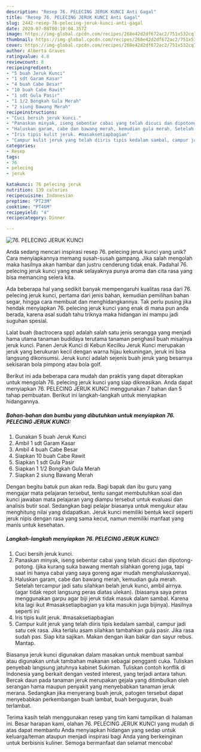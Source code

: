 ```yaml
---
description: "Resep 76. PELECING JERUK KUNCI Anti Gagal"
title: "Resep 76. PELECING JERUK KUNCI Anti Gagal"
slug: 2442-resep-76-pelecing-jeruk-kunci-anti-gagal
date: 2020-07-08T00:10:04.357Z
image: https://img-global.cpcdn.com/recipes/268e42d2df672ac2/751x532cq70/76-pelecing-jeruk-kunci-foto-resep-utama.jpg
thumbnail: https://img-global.cpcdn.com/recipes/268e42d2df672ac2/751x532cq70/76-pelecing-jeruk-kunci-foto-resep-utama.jpg
cover: https://img-global.cpcdn.com/recipes/268e42d2df672ac2/751x532cq70/76-pelecing-jeruk-kunci-foto-resep-utama.jpg
author: Alberta Graves
ratingvalue: 4.8
reviewcount: 8
recipeingredient:
- "5 buah Jeruk Kunci"
- "1 sdt Garam Kasar"
- "4 buah Cabe Besar"
- "10 buah Cabe Rawit"
- "1 sdt Gula Pasir"
- "1 1/2 Bongkah Gula Merah"
- "2 siung Bawang Merah"
recipeinstructions:
- "Cuci bersih jeruk kunci."
- "Panaskan minyak, iseng sebentar cabai yang telah dicuci dan dipotong-potong. (jika kurang suka bawang mentah silahkan goreng juga, tapi saat ini hanya cabai yang saya goreng agar mudah menghaluskannya)."
- "Haluskan garam, cabe dan bawang merah, kemudian gula merah. Setelah tercampur jadi satu silahkan belah jeruk kunci, ambil airnya. (agar tidak repot langsung peras diatas ulekan). (biasanya saya peras menggunakan garpu agar biji jeruk tidak masuk dalam sambal. Karena kita lagi ikut #masaksetiapbagian ya kita masukin juga bijinya). Hasilnya seperti ini"
- "Iris tipis kulit jeruk. #masaksetiapbagian"
- "Campur kulit jeruk yang telah diiris tipis kedalam sambal, campur jadi satu cek rasa. Jika terlalu asam silahkan tambahkan gula pasir. Jika rasa sudah pas. Siap kita sajikan. Makan dengan ikan bakar dan sayur rebus. Mantap."
categories:
- Resep
tags:
- 76
- pelecing
- jeruk

katakunci: 76 pelecing jeruk 
nutrition: 139 calories
recipecuisine: Indonesian
preptime: "PT23M"
cooktime: "PT46M"
recipeyield: "4"
recipecategory: Dinner

---
```



![76. PELECING JERUK KUNCI](https://img-global.cpcdn.com/recipes/268e42d2df672ac2/751x532cq70/76-pelecing-jeruk-kunci-foto-resep-utama.jpg)

Anda sedang mencari inspirasi resep 76. pelecing jeruk kunci yang unik? Cara menyiapkannya memang susah-susah gampang. Jika salah mengolah maka hasilnya akan hambar dan justru cenderung tidak enak. Padahal 76. pelecing jeruk kunci yang enak selayaknya punya aroma dan cita rasa yang bisa memancing selera kita.

Ada beberapa hal yang sedikit banyak mempengaruhi kualitas rasa dari 76. pelecing jeruk kunci, pertama dari jenis bahan, kemudian pemilihan bahan segar, hingga cara membuat dan menghidangkannya. Tak perlu pusing jika hendak menyiapkan 76. pelecing jeruk kunci yang enak di mana pun anda berada, karena asal sudah tahu triknya maka hidangan ini mampu jadi suguhan spesial.

Lalat buah (bactrocera spp) adalah salah satu jenis serangga yang menjadi hama utama tanaman budidaya terutama tanaman penghasil buah misalnya jeruk kunci. Panen Jeruk Kunci di Kebun Kecilku Jeruk Kunci merupakan jeruk yang berukuran kecil dengan warna hijau kekuningan, jeruk ini bisa langsung dikonsumsi. Jeruk kunci adalah sejenis buah jeruk yang besarnya sekisaran bola pimpong atau bola golf.


Berikut ini ada beberapa cara mudah dan praktis yang dapat diterapkan untuk mengolah 76. pelecing jeruk kunci yang siap dikreasikan. Anda dapat menyiapkan 76. PELECING JERUK KUNCI menggunakan 7 bahan dan 5 tahap pembuatan. Berikut ini langkah-langkah untuk menyiapkan hidangannya.

<!--inarticleads1-->

##### Bahan-bahan dan bumbu yang dibutuhkan untuk menyiapkan 76. PELECING JERUK KUNCI:

1. Gunakan 5 buah Jeruk Kunci
1. Ambil 1 sdt Garam Kasar
1. Ambil 4 buah Cabe Besar
1. Siapkan 10 buah Cabe Rawit
1. Siapkan 1 sdt Gula Pasir
1. Siapkan 1 1/2 Bongkah Gula Merah
1. Siapkan 2 siung Bawang Merah


Dengan begitu batuk pun akan reda. Bagi bapak dan ibu guru yang mengajar mata pelajaran tersebut, tentu sangat membutuhkan soal dan kunci jawaban mata pelajaran yang diampu tersebut untuk evaluasi dan analisis butir soal. Sedangkan bagi pelajar biasanya untuk mengukur atau menghitung nilai yang didapatkan. Jeruk kunci memiliki bentuk kecil seperti jeruk nipis dengan rasa yang sama kecut, namun memiliki manfaat yang manis untuk kesehatan. 

<!--inarticleads2-->

##### Langkah-langkah menyiapkan 76. PELECING JERUK KUNCI:

1. Cuci bersih jeruk kunci.
1. Panaskan minyak, iseng sebentar cabai yang telah dicuci dan dipotong-potong. (jika kurang suka bawang mentah silahkan goreng juga, tapi saat ini hanya cabai yang saya goreng agar mudah menghaluskannya).
1. Haluskan garam, cabe dan bawang merah, kemudian gula merah. Setelah tercampur jadi satu silahkan belah jeruk kunci, ambil airnya. (agar tidak repot langsung peras diatas ulekan). (biasanya saya peras menggunakan garpu agar biji jeruk tidak masuk dalam sambal. Karena kita lagi ikut #masaksetiapbagian ya kita masukin juga bijinya). Hasilnya seperti ini
1. Iris tipis kulit jeruk. #masaksetiapbagian
1. Campur kulit jeruk yang telah diiris tipis kedalam sambal, campur jadi satu cek rasa. Jika terlalu asam silahkan tambahkan gula pasir. Jika rasa sudah pas. Siap kita sajikan. Makan dengan ikan bakar dan sayur rebus. Mantap.


Biasanya jeruk kunci digunakan dalam masakan untuk membuat sambal atau digunakan untuk tambahan makanan sebagai pengganti cuka. Tuliskan penyebab langsung jatuhnya kabinet Sukiman. Tuliskan contoh konflik di Indonesia yang berkait dengan vested interest, yang terjadi antara tahun. Bercak daun pada tanaman jeruk merupakan gejala yang ditimbulkan oleh serangan hama maupun penyakit yang menyebabkan tanaman jeruk merana. Sedangkan jika menyerang buah jeruk, patogen tersebut dapat menyebabkan perkembangan buah lambat, buah berguguran, buah terlambat. 

Terima kasih telah menggunakan resep yang tim kami tampilkan di halaman ini. Besar harapan kami, olahan 76. PELECING JERUK KUNCI yang mudah di atas dapat membantu Anda menyiapkan hidangan yang sedap untuk keluarga/teman ataupun menjadi inspirasi bagi Anda yang berkeinginan untuk berbisnis kuliner. Semoga bermanfaat dan selamat mencoba!
